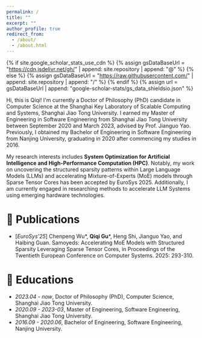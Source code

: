 ```yaml
---
permalink: /
title: ""
excerpt: ""
author_profile: true
redirect_from: 
  - /about/
  - /about.html
---
```


{% if site.google_scholar_stats_use_cdn %}
{% assign gsDataBaseUrl = "https://cdn.jsdelivr.net/gh/" | append: site.repository | append: "@" %}
{% else %}
{% assign gsDataBaseUrl = "https://raw.githubusercontent.com/" | append: site.repository | append: "/" %}
{% endif %}
{% assign url = gsDataBaseUrl | append: "google-scholar-stats/gs_data_shieldsio.json" %}

<span class='anchor' id='about-me'></span>

Hi, this is Qiqi! I'm currently a Doctor of Philosophy (PhD) candidate in Computer Science at the Shanghai Key Laboratory of Scalable Computing and Systems, Shanghai Jiao Tong University. I earned my Master of Engineering in Software Engineering from Shanghai Jiao Tong University between September 2020 and March 2023, advised by Prof. Jianguo Yao. Previously, I obtained my Bachelor of Engineering in Software Engineering from Nanjing University, graduating in 2020 after commencing my studies in 2016.

My research interests includes **System Optimization for Artificial Intelligence and High-Performance Computation (HPC)**. Notably, my work on uncovering the structured sparsity patterns within Large Language Models (LLMs) and accelerating Mixture-of-Experts (MoE) models through Sparse Tensor Cores has been accepted by EuroSys 2025. Additionally, I am currently engaged in researching methods to accelerate LLM Systems using emerging hardware technologies.

<!-- neural machine translation and computer vision. I have published more than 100 papers at the top international AI conferences with total <a href='https://scholar.google.com/citations?user=DhtAFkwAAAAJ'>google scholar citations <strong><span id='total_cit'>260000+</span></strong></a> (You can also use google scholar badge <a href='https://scholar.google.com/citations?user=DhtAFkwAAAAJ'><img src="https://img.shields.io/endpoint?url={{ url | url_encode }}&logo=Google%20Scholar&labelColor=f6f6f6&color=9cf&style=flat&label=citations"></a>). -->


<!-- # 🔥 News
- *2022.02*: &nbsp;🎉🎉 Lorem ipsum dolor sit amet, consectetur adipiscing elit. Vivamus ornare aliquet ipsum, ac tempus justo dapibus sit amet. 
- *2022.02*: &nbsp;🎉🎉 Lorem ipsum dolor sit amet, consectetur adipiscing elit. Vivamus ornare aliquet ipsum, ac tempus justo dapibus sit amet.  -->

# 📝 Publications 

- [*EuroSys'25*] Chenpeng Wu\*, **Qiqi Gu**\*, Heng Shi, Jianguo Yao, and Haibing Guan. Samoyeds: Accelerating MoE Models with Structured Sparsity Leveraging Sparse Tensor Cores, in Proceedings of the Twentieth European Conference on Computer Systems. 2025: 293-310.

<!-- # 🎖 Honors and Awards
- *2021.10* Lorem ipsum dolor sit amet, consectetur adipiscing elit. Vivamus ornare aliquet ipsum, ac tempus justo dapibus sit amet. 
- *2021.09* Lorem ipsum dolor sit amet, consectetur adipiscing elit. Vivamus ornare aliquet ipsum, ac tempus justo dapibus sit amet.  -->

# 📖 Educations
- *2023.04 - now*, Doctor of Philosophy (PhD), Computer Science, Shanghai Jiao Tong University.
- *2020.09 - 2023-03*, Master of Engineering, Software Engineering, Shanghai Jiao Tong University.
- *2016.09 - 2020.06*, Bachelor of Engineering, Software Engineering, Nanjing University.

<!-- # 💬 Invited Talks
- *2021.06*, Lorem ipsum dolor sit amet, consectetur adipiscing elit. Vivamus ornare aliquet ipsum, ac tempus justo dapibus sit amet. 
- *2021.03*, Lorem ipsum dolor sit amet, consectetur adipiscing elit. Vivamus ornare aliquet ipsum, ac tempus justo dapibus sit amet.  \| [\[video\]](https://github.com/)

# 💻 Internships
- *2019.05 - 2020.02*, [Lorem](https://github.com/), China. -->